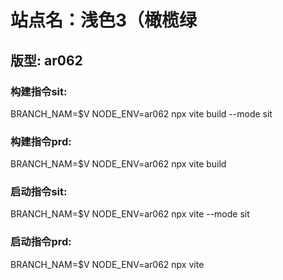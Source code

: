 # 站点名：浅色3（橄榄绿

## 版型: ar062

### 构建指令sit:
BRANCH_NAM=$V NODE_ENV=ar062 npx vite build --mode sit

### 构建指令prd:
BRANCH_NAM=$V NODE_ENV=ar062 npx vite build

### 启动指令sit:
BRANCH_NAM=$V NODE_ENV=ar062 npx vite --mode sit


### 启动指令prd:
BRANCH_NAM=$V NODE_ENV=ar062 npx vite

